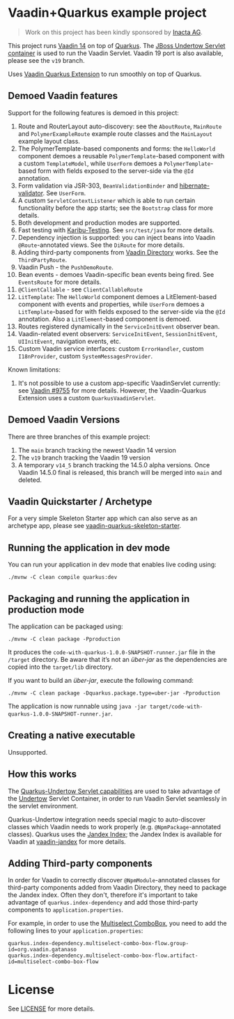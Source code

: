 # Vaadin+Quarkus example project

> Work on this project has been kindly sponsored by [Inacta AG](https://inacta.ch).

This project runs [Vaadin 14](https://vaadin.com/) on top of [Quarkus](https://quarkus.io/).
The [JBoss Undertow Servlet container](https://undertow.io/) is used to run the Vaadin Servlet.
Vaadin 19 port is also available, please see the `v19` branch.

Uses [Vaadin Quarkus Extension](https://github.com/urosporo/vaadin-quarkus-extension-parent)
to run smoothly on top of Quarkus.

## Demoed Vaadin features

Support for the following features is demoed in this project:

1. Route and RouterLayout auto-discovery: see the `AboutRoute`, `MainRoute` and `PolymerExampleRoute` example route classes
   and the `MainLayout` example layout class.
2. The PolymerTemplate-based components and forms: the `HelloWorld` component
   demoes a reusable `PolymerTemplate`-based component with a custom `TemplateModel`, while `UserForm` demoes
   a `PolymerTemplate`-based form with fields exposed to the server-side via the `@Id` annotation.
3. Form validation via JSR-303, `BeanValidationBinder` and [hibernate-validator](https://hibernate.org/validator/).
   See `UserForm`.
4. A custom `ServletContextListener` which is able to run certain functionality before the app
   starts; see the `Bootstrap` class for more details.
5. Both development and production modes are supported.
6. Fast testing with [Karibu-Testing](https://github.com/mvysny/karibu-testing).
   See `src/test/java` for more details.
7. Dependency injection is supported: you can inject beans into Vaadin `@Route`-annotated
   views. See the `DiRoute` for more details.
8. Adding third-party components from [Vaadin Directory](https://vaadin.com/directory) works.
   See the `ThirdPartyRoute`.
9. Vaadin Push - the `PushDemoRoute`.
10. Bean events - demoes Vaadin-specific bean events being fired. See `EventsRoute`
   for more details.
11. `@ClientCallable` - see `ClientCallableRoute`
12. `LitTemplate`: The `HelloWorld` component
   demoes a LitElement-based component with events and properties, while
    `UserForm` demoes a `LitTemplate`-based for with fields exposed to the server-side via the `@Id` annotation.
    Also a `LitElement`-based component is demoed.
13. Routes registered dynamically in the `ServiceInitEvent` observer bean.
14. Vaadin-related event observers: `ServiceInitEvent`, `SessionInitEvent`, `UIInitEvent`,
    navigation events, etc.
15. Custom Vaadin service interfaces: custom `ErrorHandler`, custom `I18nProvider`,
    custom `SystemMessagesProvider`.

Known limitations:

1. It's not possible to use a custom app-specific VaadinServlet currently:
   see [Vaadin #9755](https://github.com/vaadin/flow/issues/9755)
   for more details. However, the Vaadin-Quarkus Extension uses a custom
   `QuarkusVaadinServlet`.

## Demoed Vaadin Versions

There are three branches of this example project:

1. The `main` branch tracking the newest Vaadin 14 version
2. The `v19` branch tracking the Vaadin 19 version
3. A temporary `v14_5` branch tracking the 14.5.0 alpha versions. Once
   Vaadin 14.5.0 final is released, this branch will be merged into
   `main` and deleted.

## Vaadin Quickstarter / Archetype

For a very simple Skeleton Starter app which can also serve as an archetype app,
please see [vaadin-quarkus-skeleton-starter](https://github.com/mvysny/vaadin-quarkus-skeleton-starter).

## Running the application in dev mode

You can run your application in dev mode that enables live coding using:
```shell script
./mvnw -C clean compile quarkus:dev
```

## Packaging and running the application in production mode

The application can be packaged using:
```shell script
./mvnw -C clean package -Pproduction
```
It produces the `code-with-quarkus-1.0.0-SNAPSHOT-runner.jar` file in the `/target` directory.
Be aware that it’s not an _über-jar_ as the dependencies are copied into the `target/lib` directory.

If you want to build an _über-jar_, execute the following command:
```shell script
./mvnw -C clean package -Dquarkus.package.type=uber-jar -Pproduction
```

The application is now runnable using `java -jar target/code-with-quarkus-1.0.0-SNAPSHOT-runner.jar`.

## Creating a native executable

Unsupported.

## How this works

The [Quarkus-Undertow Servlet capabilities](https://quarkus.io/guides/http-reference#servlet-config)
are used to take advantage of the [Undertow](https://undertow.io/) Servlet Container,
in order to run Vaadin Servlet seamlessly in the servlet environment.

Quarkus-Undertow integration needs special magic to auto-discover classes which Vaadin needs
to work properly (e.g. `@NpmPackage`-annotated classes). Quarkus uses the [Jandex Index](https://quarkus.io/guides/cdi-reference);
the Jandex Index is available for Vaadin at [vaadin-jandex](https://github.com/mvysny/vaadin-jandex/)
for more details.

## Adding Third-party components

In order for Vaadin to correctly discover `@NpmModule`-annotated classes
for third-party components added from Vaadin Directory, they need to package the
Jandex index. Often they don't, therefore it's important to take advantage
of `quarkus.index-dependency` and add those third-party
components to `application.properties`.

For example, in order to use the [Multiselect ComboBox](https://github.com/gatanaso/multiselect-combo-box-flow),
you need to add the following lines to your `application.properties`:

```
quarkus.index-dependency.multiselect-combo-box-flow.group-id=org.vaadin.gatanaso
quarkus.index-dependency.multiselect-combo-box-flow.artifact-id=multiselect-combo-box-flow
```

# License

See [LICENSE](LICENSE) for more details.

